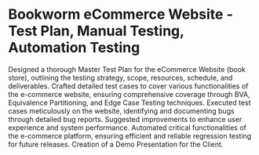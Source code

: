 # Bookworm eCommerce Website - Test Plan, Manual Testing, Automation Testing

Designed a thorough Master Test Plan for the eCommerce Website (book store), outlining the testing strategy, scope, resources, schedule, and deliverables. Crafted detailed test cases to cover various functionalities of the e-commerce website, ensuring comprehensive coverage through BVA, Equivalence Partitioning, and Edge Case Testing techniques. Executed test cases meticulously on the website, identifying and documenting bugs through detailed bug reports. Suggested improvements to enhance user experience and system performance. Automated critical functionalities of the e-commerce platform, ensuring efficient and reliable regression testing for future releases. Creation of a Demo Presentation for the Client.
